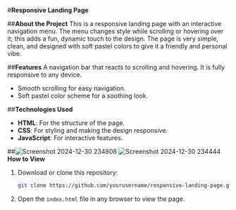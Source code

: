#**Responsive Landing Page**

##**About the Project**
This is a responsive landing page with an interactive navigation menu. The menu changes style while scrolling or hovering over it; this adds a fun, dynamic touch to the design. The page is very simple, clean, and designed with soft pastel colors to give it a friendly and personal vibe.
 
##**Features**
 A navigation bar that reacts to scrolling and hovering.
 It is fully responsive to any device.
- Smooth scrolling for easy navigation.
- Soft pastel color scheme for a soothing look.

##**Technologies Used**
- **HTML**: For the structure of the page.
- **CSS**: For styling and making the design responsive.
- **JavaScript**: For interactive features.

##![Screenshot 2024-12-30 234808](https://github.com/user-attachments/assets/ae9eb66b-963f-4135-b6f1-5ea1dfcaee46)
![Screenshot 2024-12-30 234444](https://github.com/user-attachments/assets/d5365bb1-4a2e-4769-b87b-8d0506a2f244)
**How to View**
1. Download or clone this repository:
   ```bash
   git clone https://github.com/yourusername/responsive-landing-page.git
   ```
2. Open the `index.html` file in any browser to view the page.



